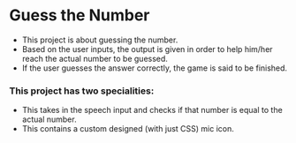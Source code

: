 # Guess the Number

* This project is about guessing the number.
* Based on the user inputs, the output is given in order to help him/her reach the actual number to be guessed.
* If the user guesses the answer correctly, the game is said to be finished.

### This project has two specialities:
* This takes in the speech input and checks if that number is equal to the actual number.
* This contains a custom designed (with just CSS) mic icon.
